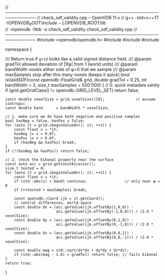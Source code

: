 //  ────────────────────────────────────────────────────────────
//  check_sdf_validity.cpp  –  OpenVDB 11.x
//  g++ -std=c++17 -I$OPENVDB_ROOT/include -L$OPENVDB_ROOT/lib \
//      -lopenvdb -ltbb -o check_sdf_validity check_sdf_validity.cpp
//  ────────────────────────────────────────────────────────────
#include <openvdb/openvdb.h>
#include <cmath>
#include <iostream>
#include <string>

namespace {

/// Return true if `grid` looks like a valid signed distance field.
/// @param gradTol      allowed deviation of |∇φ| from 1 (world units)
/// @param bandWidth    voxels either side of φ=0 that we sample
/// @param maxSamples   stop after this many voxels (keeps it quick)
bool isValidSDF(const openvdb::FloatGrid& grid,
                double  gradTol    = 0.25,
                int     bandWidth  = 3,
                size_t  maxSamples = 500'000)
{
    // 0. quick metadata sanity
    if (grid.getGridClass() != openvdb::GRID_LEVEL_SET) return false;

    const double voxelSize = grid.voxelSize()[0];              // assume isotropic
    const double band      = bandWidth * voxelSize;

    // 1. make sure we do have both negative and positive samples
    bool hasNeg = false, hasPos = false;
    for (auto it = grid.cbeginValueOn(); it; ++it) {
        const float v = *it;
        hasNeg |= v < 0.0f;
        hasPos |= v > 0.0f;
        if (hasNeg && hasPos) break;
    }
    if (!(hasNeg && hasPos)) return false;

    // 2. check the Eikonal property near the surface
    const auto acc = grid.getConstAccessor();
    size_t tested = 0;
    for (auto it = grid.cbeginValueOn(); it; ++it) {
        const float v = *it;
        if (std::abs(v) > band) continue;                 // only near φ = 0
        if (++tested > maxSamples) break;

        const openvdb::Coord ijk = it.getCoord();
        // central differences, world-space
        const double dx = (acc.getValue(ijk.offsetBy(1,0,0)) -
                           acc.getValue(ijk.offsetBy(-1,0,0))) / (2.0 * voxelSize);
        const double dy = (acc.getValue(ijk.offsetBy(0,1,0)) -
                           acc.getValue(ijk.offsetBy(0,-1,0))) / (2.0 * voxelSize);
        const double dz = (acc.getValue(ijk.offsetBy(0,0,1)) -
                           acc.getValue(ijk.offsetBy(0,0,-1))) / (2.0 * voxelSize);

        const double mag = std::sqrt(dx*dx + dy*dy + dz*dz);
        if (std::abs(mag - 1.0) > gradTol) return false; // fails Eikonal
    }
    return true;
}
